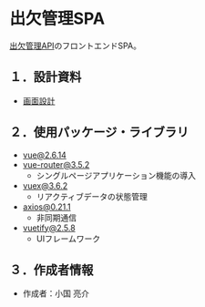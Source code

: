 # 出欠管理SPA

[出欠管理API](https://github.com/RyosukeOguni/attendance_api)のフロントエンドSPA。


## １．設計資料

-   [画面設計](https://drive.google.com/file/d/1SnSZXtZI_RW8MyoaQKi-5kJRKxoi9kHA/view?usp=sharing)


## ２．使用パッケージ・ライブラリ

-   vue@2.6.14
-   vue-router@3.5.2
    -   シングルページアプリケーション機能の導入
-   vuex@3.6.2
    -   リアクティブデータの状態管理
-   axios@0.21.1
    -   非同期通信
-   vuetify@2.5.8
    -   UIフレームワーク


## ３．作成者情報

-   作成者：小国 亮介
